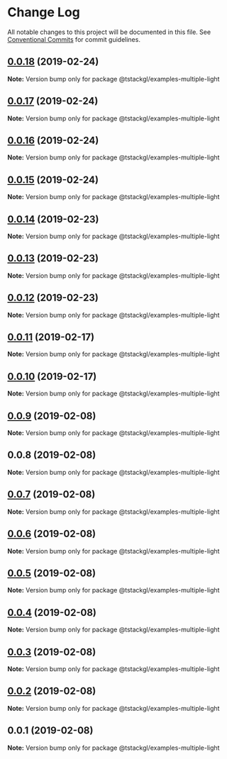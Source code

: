 # Change Log

All notable changes to this project will be documented in this file.
See [Conventional Commits](https://conventionalcommits.org) for commit guidelines.

## [0.0.18](https://github.com/nkint/tstackgl/compare/@tstackgl/examples-multiple-light@0.0.17...@tstackgl/examples-multiple-light@0.0.18) (2019-02-24)

**Note:** Version bump only for package @tstackgl/examples-multiple-light





## [0.0.17](https://github.com/nkint/tstackgl/compare/@tstackgl/examples-multiple-light@0.0.16...@tstackgl/examples-multiple-light@0.0.17) (2019-02-24)

**Note:** Version bump only for package @tstackgl/examples-multiple-light





## [0.0.16](https://github.com/nkint/tstackgl/compare/@tstackgl/examples-multiple-light@0.0.15...@tstackgl/examples-multiple-light@0.0.16) (2019-02-24)

**Note:** Version bump only for package @tstackgl/examples-multiple-light





## [0.0.15](https://github.com/nkint/tstackgl/compare/@tstackgl/examples-multiple-light@0.0.14...@tstackgl/examples-multiple-light@0.0.15) (2019-02-24)

**Note:** Version bump only for package @tstackgl/examples-multiple-light





## [0.0.14](https://github.com/nkint/tstackgl/compare/@tstackgl/examples-multiple-light@0.0.13...@tstackgl/examples-multiple-light@0.0.14) (2019-02-23)

**Note:** Version bump only for package @tstackgl/examples-multiple-light





## [0.0.13](https://github.com/nkint/tstackgl/compare/@tstackgl/examples-multiple-light@0.0.12...@tstackgl/examples-multiple-light@0.0.13) (2019-02-23)

**Note:** Version bump only for package @tstackgl/examples-multiple-light





## [0.0.12](https://github.com/nkint/tstackgl/compare/@tstackgl/examples-multiple-light@0.0.11...@tstackgl/examples-multiple-light@0.0.12) (2019-02-23)

**Note:** Version bump only for package @tstackgl/examples-multiple-light





## [0.0.11](https://github.com/nkint/tstackgl/compare/@tstackgl/examples-multiple-light@0.0.10...@tstackgl/examples-multiple-light@0.0.11) (2019-02-17)

**Note:** Version bump only for package @tstackgl/examples-multiple-light





## [0.0.10](https://github.com/nkint/tstackgl/compare/@tstackgl/examples-multiple-light@0.0.9...@tstackgl/examples-multiple-light@0.0.10) (2019-02-17)

**Note:** Version bump only for package @tstackgl/examples-multiple-light





## [0.0.9](https://github.com/nkint/tstackgl/compare/@tstackgl/examples-multiple-light@0.0.8...@tstackgl/examples-multiple-light@0.0.9) (2019-02-08)

**Note:** Version bump only for package @tstackgl/examples-multiple-light





## 0.0.8 (2019-02-08)

**Note:** Version bump only for package @tstackgl/examples-multiple-light





## [0.0.7](https://github.com/nkint/tstackgl/compare/@tstackgl/examples-multiple-light@0.0.3...@tstackgl/examples-multiple-light@0.0.7) (2019-02-08)

**Note:** Version bump only for package @tstackgl/examples-multiple-light





## [0.0.6](https://github.com/nkint/tstackgl/compare/@tstackgl/examples-multiple-light@0.0.3...@tstackgl/examples-multiple-light@0.0.6) (2019-02-08)

**Note:** Version bump only for package @tstackgl/examples-multiple-light





## [0.0.5](https://github.com/nkint/tstackgl/compare/@tstackgl/examples-multiple-light@0.0.3...@tstackgl/examples-multiple-light@0.0.5) (2019-02-08)

**Note:** Version bump only for package @tstackgl/examples-multiple-light





## [0.0.4](https://github.com/nkint/tstackgl/compare/@tstackgl/examples-multiple-light@0.0.3...@tstackgl/examples-multiple-light@0.0.4) (2019-02-08)

**Note:** Version bump only for package @tstackgl/examples-multiple-light





## [0.0.3](https://github.com/nkint/tstackgl/compare/@tstackgl/examples-multiple-light@0.0.2...@tstackgl/examples-multiple-light@0.0.3) (2019-02-08)

**Note:** Version bump only for package @tstackgl/examples-multiple-light





## [0.0.2](https://github.com/nkint/tstackgl/compare/@tstackgl/examples-multiple-light@0.0.1...@tstackgl/examples-multiple-light@0.0.2) (2019-02-08)

**Note:** Version bump only for package @tstackgl/examples-multiple-light





## 0.0.1 (2019-02-08)

**Note:** Version bump only for package @tstackgl/examples-multiple-light
